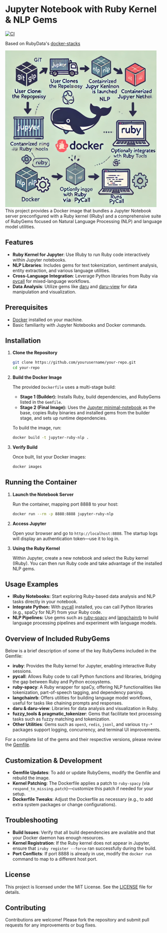 # Jupyter Notebook with Ruby Kernel & NLP Gems

[![CI](https://github.com/b08x/jupyter-ruby-docker/actions/workflows/ci.yml/badge.svg)](https://github.com/b08x/jupyter-ruby-docker/actions/workflows/ci.yml)

Based on RubyData's [docker-stacks](https://github.com/RubyData/docker-stacks)

<div style="float: left; margin-right: 20px;">
  <img src="docs/assets/img/info_graphic.webp" alt="Process Diagram" width="500" height="500">
</div>
This project provides a Docker image that bundles a Jupyter Notebook server preconfigured with a Ruby kernel (IRuby) and a comprehensive suite of RubyGems focused on Natural Language Processing (NLP) and language model utilities.

## Features

- **Ruby Kernel for Jupyter**: Use IRuby to run Ruby code interactively within Jupyter notebooks.
- **NLP Libraries**: Includes gems for text tokenization, sentiment analysis, entity extraction, and various language utilities.
- **Cross-Language Integration**: Leverage Python libraries from Ruby via [pycall](https://rubygems.org/gems/pycall) for mixed-language workflows.
- **Data Analysis**: Utilize gems like [daru](https://rubygems.org/gems/daru) and [daru-view](https://rubygems.org/gems/daru-view) for data manipulation and visualization.

## Prerequisites

- [Docker](https://www.docker.com/get-started) installed on your machine.
- Basic familiarity with Jupyter Notebooks and Docker commands.

## Installation

1. **Clone the Repository**

   ```bash
   git clone https://github.com/yourusername/your-repo.git
   cd your-repo
   ```

2. **Build the Docker Image**

   The provided `Dockerfile` uses a multi-stage build:
   
   - **Stage 1 (Builder):** Installs Ruby, build dependencies, and RubyGems listed in the `Gemfile`.  
   - **Stage 2 (Final Image):** Uses the [Jupyter minimal-notebook](https://quay.io/repository/jupyter/minimal-notebook) as the base, copies Ruby binaries and installed gems from the builder stage, and sets up runtime dependencies.

   To build the image, run:

   ```bash
   docker build -t jupyter-ruby-nlp .
   ```

3. **Verify Build**

   Once built, list your Docker images:

   ```bash
   docker images
   ```

## Running the Container

1. **Launch the Notebook Server**

   Run the container, mapping port 8888 to your host:

   ```bash
   docker run --rm -p 8888:8888 jupyter-ruby-nlp
   ```

2. **Access Jupyter**

   Open your browser and go to `http://localhost:8888`. The startup logs will display an authentication token—use it to log in.

3. **Using the Ruby Kernel**

   Within Jupyter, create a new notebook and select the Ruby kernel (IRuby). You can then run Ruby code and take advantage of the installed NLP gems.

## Usage Examples

- **IRuby Notebooks:** Start exploring Ruby-based data analysis and NLP tasks directly in your notebook.
- **Integrate Python:** With [pycall](https://rubygems.org/gems/pycall) installed, you can call Python libraries (e.g., spaCy for NLP) from your Ruby code.
- **NLP Pipelines:** Use gems such as [ruby-spacy](https://rubygems.org/gems/ruby-spacy) and [langchainrb](https://rubygems.org/gems/langchainrb) to build language processing pipelines and experiment with language models.

## Overview of Included RubyGems

Below is a brief description of some of the key RubyGems included in the Gemfile:

- **iruby**: Provides the Ruby kernel for Jupyter, enabling interactive Ruby sessions.
- **pycall**: Allows Ruby code to call Python functions and libraries, bridging the gap between Ruby and Python ecosystems.
- **ruby-spacy**: A Ruby wrapper for spaCy, offering NLP functionalities like tokenization, part-of-speech tagging, and dependency parsing.
- **langchainrb**: Offers utilities for building language model workflows, useful for tasks like chaining prompts and responses.
- **daru & daru-view**: Libraries for data analysis and visualization in Ruby.
- **fuzzy_tools & pragmatic_tokenizer**: Gems that facilitate text processing tasks such as fuzzy matching and tokenization.
- **Other Utilities**: Gems such as `open3`, `redis`, `jsonl`, and various `tty-*` packages support logging, concurrency, and terminal UI improvements.

For a complete list of the gems and their respective versions, please review the [Gemfile](./Gemfile).

## Customization & Development

- **Gemfile Updates**: To add or update RubyGems, modify the Gemfile and rebuild the image.
- **Kernel Patching**: The Dockerfile applies a patch to `ruby-spacy` (via `respond_to_missing.patch`)—customize this patch if needed for your setup.
- **Dockerfile Tweaks**: Adjust the Dockerfile as necessary (e.g., to add extra system packages or change configurations).

## Troubleshooting

- **Build Issues**: Verify that all build dependencies are available and that your Docker daemon has enough resources.
- **Kernel Registration**: If the Ruby kernel does not appear in Jupyter, ensure that `iruby register --force` ran successfully during the build.
- **Port Conflicts**: If port 8888 is already in use, modify the `docker run` command to map to a different host port.

## License

This project is licensed under the MIT License. See the [LICENSE](./LICENSE) file for details.

## Contributing

Contributions are welcome! Please fork the repository and submit pull requests for any improvements or bug fixes.